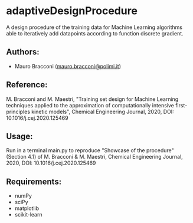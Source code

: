# adaptiveDesignProcedure

A design procedure of the training data for Machine Learning algorithms able to iteratively add datapoints according to function discrete gradient.

## Authors:
* Mauro Bracconi (mauro.bracconi@polimi.it)

## Reference:
M. Bracconi and M. Maestri, "Training set design for Machine Learning techniques applied to the approximation of computationally intensive first-principles kinetic models", Chemical Engineering Journal, 2020, DOI: 10.1016/j.cej.2020.125469

## Usage:
Run in a terminal main.py to reproduce "Showcase of the procedure" (Section 4.1) of M. Bracconi & M. Maestri, Chemical Engineering Journal, 2020, DOI: 10.1016/j.cej.2020.125469

## **Requirements:**
* numPy
* sciPy
* matplotlib
* scikit-learn
